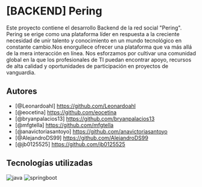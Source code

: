 
# [BACKEND] Pering

Este proyecto contiene el desarrollo Backend de la red social "Pering".
Pering se erige como una plataforma líder en respuesta a la creciente necesidad de unir talento y conocimiento en un mundo tecnológico en constante cambio.Nos enorgullece ofrecer una plataforma que va más allá de la mera interacción en línea. Nos esforzamos por cultivar una comunidad global en la que los profesionales de TI puedan encontrar apoyo, recursos de alta calidad y oportunidades de participación en proyectos de vanguardia.

## Autores

- [@Leonardoahl] https://github.com/Leonardoahl
- [@eocetina] https://github.com/eocetina
- [@bryanpalacios13] https://github.com/bryanpalacios13
- [@mfgtella] https://github.com/mfgtella
- [@anavictoriasantoyo] https://github.com/anavictoriasantoyo
- [@AlejandroDS99] https://github.com/AlejandroDS99
- [@jb0125525] https://github.com/jb0125525


## Tecnologías utilizadas
![java](https://img.shields.io/badge/Java-ED8B00?style=for-the-badge&logo=openjdk&logoColor=white)
![springboot](https://img.shields.io/badge/Spring-6DB33F?style=for-the-badge&logo=spring&logoColor=white)
